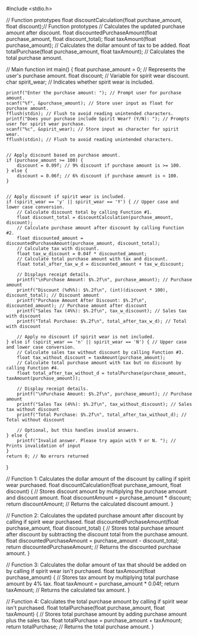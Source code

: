 
#include <stdio.h>

// Function prototypes
float discountCalculation(float purchase_amount, float discount);// Function prototypes
// Calculates the updated purchase amount after discount.
float discountedPurchaseAmount(float purchase_amount, float discount_total);
float taxAmount(float purchase_amount); // Calculates the dollar amount of tax to be added.
float totalPurchase(float purchase_amount, float taxAmount); // Calculates the total purchase amount.


// Main function
int main() {
    float purchase_amount = 0; // Represents the user's purchase amount.
    float discount; // Variable for spirit wear discount.
    char spirit_wear; // Indicates whether spirit wear is included.


    printf("Enter the purchase amount: "); // Prompt user for purchase amount.
    scanf("%f", &purchase_amount); // Store user input as float for purchase amount.
    fflush(stdin); // Flush to avoid reading unintended characters.
    printf("Does your purchase include Spirit Wear? (Y/N): "); // Prompts user for spirit wear purchase.
    scanf("%c", &spirit_wear); // Store input as character for spirit wear.
    fflush(stdin); // Flush to avoid reading unintended characters.


    // Apply discount based on purchase amount.
    if (purchase_amount >= 100) {
        discount = 0.09f; // 9% discount if purchase amount is >= 100.
    } else {
        discount = 0.06f; // 6% discount if purchase amount is < 100.
    }


    // Apply discount if spirit wear is included.
    if (spirit_wear == 'y' || spirit_wear == 'Y') { // Upper case and lower case conversion.
        // Calculate discount total by calling Function #1.
        float discount_total = discountCalculation(purchase_amount, discount);
        // Calculate purchase amount after discount by calling Function #2.
        float discounted_amount = discountedPurchaseAmount(purchase_amount, discount_total);
        // Calculate tax with discount.
        float tax_w_discount = 0.04f * discounted_amount;
        // Calculate total purchase amount with tax and discount.
        float total_after_tax_w_d = discounted_amount + tax_w_discount;

        // Displays receipt details.
        printf("\nPurchase Amount: $%.2f\n", purchase_amount); // Purchase amount
        printf("Discount (%d%%): $%.2f\n", (int)(discount * 100), discount_total); // Discount amount
        printf("Purchase Amount After Discount: $%.2f\n", discounted_amount); // Purchase amount after discount
        printf("Sales Tax (4%%): $%.2f\n", tax_w_discount); // Sales tax with discount
        printf("Total Purchase: $%.2f\n", total_after_tax_w_d); // Total with discount

        // Apply no discount if spirit wear is not included.
    } else if (spirit_wear == 'n' || spirit_wear == 'N') { // Upper case and lower case conversion.
        // Calculate sales tax without discount by calling Function #3.
        float tax_without_discount = taxAmount(purchase_amount);
        // Calculate total purchase amount with tax but no discount by calling Function #4.
        float total_after_tax_without_d = totalPurchase(purchase_amount, taxAmount(purchase_amount));

        // Display receipt details.
        printf("\nPurchase Amount: $%.2f\n", purchase_amount); // Purchase amount
        printf("Sales Tax (4%%): $%.2f\n", tax_without_discount); // Sales tax without discount
        printf("Total Purchase: $%.2f\n", total_after_tax_without_d); // Total without discount

        // Optional, but this handles invalid answers.
    } else {
        printf("Invalid answer. Please try again with Y or N. "); // Prints invalidation of input
    }
    return 0; // No errors returned
}


// Function 1: Calculates the dollar amount of the discount by calling if spirit wear purchased.
float discountCalculation(float purchase_amount, float discount) {
    // Stores discount amount by multiplying the purchase amount and discount amount.
    float discountAmount = purchase_amount * discount;
    return discountAmount; // Returns the calculated discount amount.
}

// Function 2: Calculates the updated purchase amount after discount by calling if spirit wear purchased.
float discountedPurchaseAmount(float purchase_amount, float discount_total) {
    // Stores total purchase amount after discount by subtracting the discount total from the purchase amount.
    float discountedPurchaseAmount = purchase_amount - discount_total;
    return discountedPurchaseAmount;  // Returns the discounted purchase amount.
}

// Function 3: Calculates the dollar amount of tax that should be added on by calling if spirit wear isn't purchased.
float taxAmount(float purchase_amount) {
    // Stores tax amount by multiplying total purchase amount by 4% tax.
    float taxAmount = purchase_amount * 0.04f;
    return taxAmount; // Returns the calculated tax amount.
}

// Function 4: Calculates the total purchase amount by calling if spirit wear isn't purchased.
float totalPurchase(float purchase_amount, float taxAmount) {
    // Stores total purchase amount by adding purchase amount plus the sales tax.
    float totalPurchase = purchase_amount + taxAmount;
    return totalPurchase; // Returns the total purchase amount.
}
